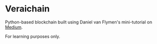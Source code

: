 # Veraichain

Python-based blockchain built using Daniel van Flymen's mini-tutorial on [Medium](https://hackernoon.com/learn-blockchains-by-building-one-117428612f46).

For learning purposes only.